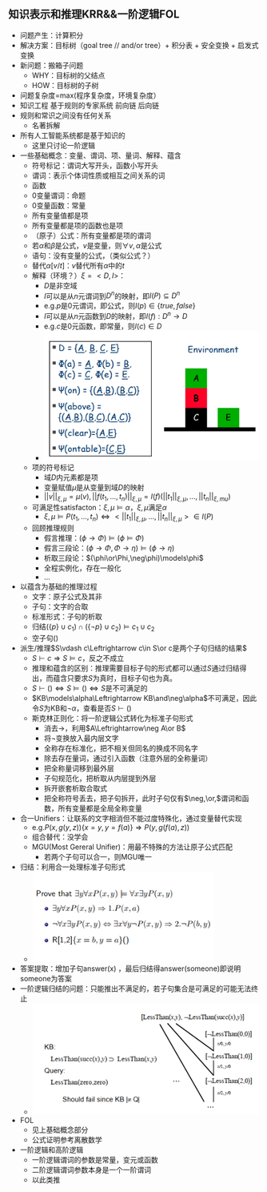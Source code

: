## 知识表示和推理KRR&&一阶逻辑FOL

+ 问题产生：计算积分
+ 解决方案：目标树（goal tree // and/or tree）+ 积分表 + 安全变换 + 启发式变换
+ 新问题：搬箱子问题
	+ WHY：目标树的父结点
	+ HOW：目标树的子树
+ 问题复杂度=max(程序复杂度，环境复杂度）
+ 知识工程 基于规则的专家系统 前向链 后向链
+ 规则和常识之间没有任何关系
  + 名著拆解
+ 所有人工智能系统都是基于知识的
  +  这里只讨论一阶逻辑
+ 一些基础概念：变量、谓词、项、量词、解释、蕴含
  + 符号标记：谓词大写开头，函数小写开头
  + 谓词：表示个体词性质或相互之间关系的词
  + 函数
  + 0变量谓词：命题
  + 0变量函数：常量
  + 所有变量值都是项
  + 所有变量都是项的函数也是项
  + （原子）公式：所有变量都是项的谓词
  + 若$\alpha$和$\beta$是公式，$v$是变量，则$\forall v,\alpha$是公式
  + 语句：没有变量的公式，（类似公式？）
  + 替代$\alpha[v/t]$：$v$替代所有$\alpha$中的$t$
  + 解释（环境？）$\xi=<D,I>$：
     + $D$是非空域
     + $I$可以是从$n$元谓词到$D^n$的映射，即$I(P)\subseteq D^n$
     + e.g.$p$是$0$元谓词，即公式，则$I(p)\in\{true,false\}$
     + $I$可以是从$n$元函数到$D$的映射，即$I(f):D^n\rightarrow D$
     + e.g.$c$是$0$元函数，即常量，则$I(c)\in D$
     + ![avatar](0.png)
  + 项的符号标记
     +  域$D$内元素都是项
     +  变量赋值$\mu$是从变量到域$D$的映射
     +  $||v||_{\xi,\mu}=\mu(v),||f(t_1,...,t_n)||_{\xi,\mu}=I(f)(||t_1||_{\xi,\mu},...,||t_n||_{\xi,mu})$
  + 可满足性satisfacton：$\xi,\mu\models\alpha$，$\xi,\mu$满足$\alpha$
    + $\xi,\mu\models P(t_1,...,t_n)\Leftrightarrow <||t_1||_{\xi,\mu},...,||t_n||_{\xi,\mu}>\in I(P)$
  + 回顾推理规则
    + 假言推理：$(\phi\rightarrow\Phi)\models(\phi\models\Phi)$
    + 假言三段论：$(\phi\rightarrow\Phi,\Phi\rightarrow\eta)\models(\phi\rightarrow\eta)$
    + 析取三段论：$(\phi\or\Phi,\neg\phi)\models\phi$
    + 全程实例化，存在一般化
    + ...
+ 以蕴含为基础的推理过程
  + 文字：原子公式及其非
  + 子句：文字的合取
  + 标准形式：子句的析取
  + 归结$(\{p\}\cup c_1)\cap(\{\neg p\}\cup c_2)\models c_1\cup c_2$
  + 空子句()
+ 派生/推理$S\vdash c\Leftrightarrow c\in S\or c是两个子句归结的结果$
  + $S\vdash c\Rightarrow S\models c$，反之不成立
  + 推理和蕴含的区别：推理需要目标子句的形式都可以通过$S$通过归结得出，而蕴含只要求$S$为真时，目标子句也为真。
  + $S\vdash()\Leftrightarrow S\models()\Leftrightarrow S$是不可满足的
  + $KB\models\alpha\Leftrightarrow KB\and\neg\alpha$不可满足，因此令$S$为KB和$\neg\alpha$，查看是否$S\vdash()$
  + 斯克林正则化：将一阶逻辑公式转化为标准子句形式
    + 消去$\rightarrow$，利用$A\Leftrightarrow\neg A\or B$
    + 将$\neg$变换放入最内层文字
    + 全称存在标准化，把不相关但同名的换成不同名字
    + 除去存在量词，通过引入函数（注意外层的全称量词）
    + 把全称量词移到最外层
    + 子句规范化，把析取从内层提到外层
    + 拆开嵌套析取合取式
    + 把全称符号丢去，把子句拆开，此时子句仅有$\neg,\or,$谓词和函数，所有变量都是全局全称变量
+ 合一Unifiers：让联系的文字相消但不能过度特殊化，通过变量替代实现
    + e.g.$P(x,g(y,z))\{x=y,y=f(a)\}\Rightarrow P(y,g(f(a),z))$
    + 组合替代：没学会
    + MGU(Most Gereral Unifier)：用最不特殊的方法让原子公式匹配
      + 若两个子句可以合一，则MGU唯一
+ 归结：利用合一处理标准子句形式
    + ![avatar](1.png)
+ 答案提取：增加子句answer(x)  ，最后归结得answer(someone)即说明someone为答案
+ 一阶逻辑归结的问题：只能推出不满足的，若子句集合是可满足的可能无法终止
    + ![avatar](2.png)
+ FOL
    + 见上基础概念部分
    + 公式证明参考离散数学
+ 一阶逻辑和高阶逻辑
    + 一阶逻辑谓词的参数是常量，变元或函数
    + 二阶逻辑谓词参数本身是一个一阶谓词
    + 以此类推